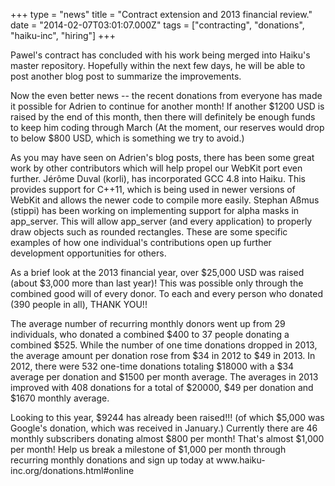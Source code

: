 +++
type = "news"
title = "Contract extension and 2013 financial review."
date = "2014-02-07T03:01:07.000Z"
tags = ["contracting", "donations", "haiku-inc", "hiring"]
+++

<p>
Pawel's contract has concluded with his work being merged into Haiku's master repository. Hopefully within the next few days, he will be able to post another blog post to summarize the improvements.
</p>

<p>
Now the even better news -- the recent donations from everyone has made it possible for Adrien to continue for another month! If another $1200 USD is raised by the end of this month, then there will definitely be enough funds to keep him coding through March (At the moment, our reserves would drop to below $800 USD, which is something we try to avoid.)
</p>

<!--more-->

<p>
As you may have seen on Adrien's blog posts, there has been some great work by other contributors which will help propel our WebKit port even further. Jérôme Duval (korli), has incorporated GCC 4.8 into Haiku. This provides support for C++11, which is being used in newer versions of WebKit and allows the newer code to compile more easily. Stephan Aßmus (stippi) has been working on implementing support for alpha masks in app_server. This will allow app_server (and every application) to properly draw objects such as rounded rectangles. These are some specific examples of how one individual's contributions open up further development opportunities for others.
</p>
<p>
As a brief look at the 2013 financial year, over $25,000 USD was raised (about $3,000 more than last year)! This was possible only through the combined good will of every donor. To each and every person who donated (390 people in all), THANK YOU!!
</p>
<p>
The average number of recurring monthly donors went up from 29 individuals, who donated a combined $400 to 37 people donating a combined $525. While the number of one time donations dropped in 2013, the average amount per donation rose from $34 in 2012 to $49 in 2013. In 2012, there were 532 one-time donations totaling $18000 with a $34 average per donation and $1500 per month average. The averages in 2013 improved with 408 donations for a total of $20000, $49 per donation and $1670 monthly average. 
</p>
<p>
Looking to this year, $9244 has already been raised!!! (of which $5,000 was Google's donation, which was received in January.) Currently there are 46 monthly subscribers donating almost $800 per month! That's almost $1,000 per month! Help us break a milestone of $1,000 per month through recurring monthly donations and sign up today at www.haiku-inc.org/donations.html#online
</p>